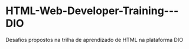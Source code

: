 # HTML-Web-Developer-Training---DIO
Desafios propostos na trilha de aprendizado de HTML na plataforma DIO
